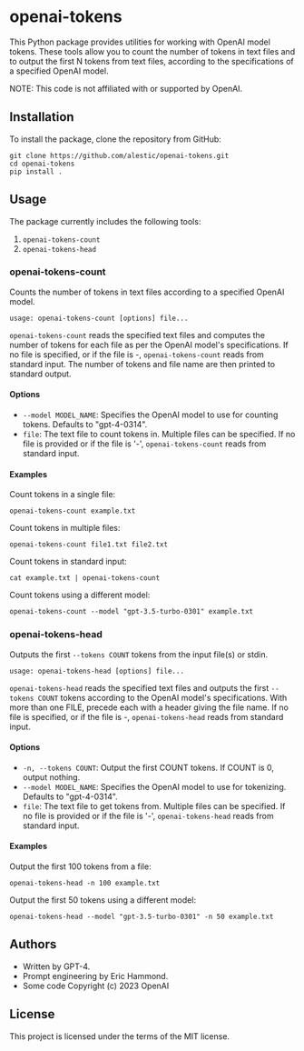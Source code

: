 # openai-tokens

This Python package provides utilities for working with OpenAI model tokens. These tools allow you to count the number of tokens in text files and to output the first N tokens from text files, according to the specifications of a specified OpenAI model.

NOTE: This code is not affiliated with or supported by OpenAI.

## Installation

To install the package, clone the repository from GitHub:

```
git clone https://github.com/alestic/openai-tokens.git
cd openai-tokens
pip install .
```

## Usage

The package currently includes the following tools:

1. `openai-tokens-count`
2. `openai-tokens-head`

### openai-tokens-count

Counts the number of tokens in text files according to a specified OpenAI model.

```
usage: openai-tokens-count [options] file...
```

`openai-tokens-count` reads the specified text files and computes the number of tokens for each file as per the OpenAI model's specifications. If no file is specified, or if the file is -, `openai-tokens-count` reads from standard input. The number of tokens and file name are then printed to standard output.

#### Options

- `--model MODEL_NAME`: Specifies the OpenAI model to use for counting tokens. Defaults to "gpt-4-0314".
- `file`: The text file to count tokens in. Multiple files can be specified. If no file is provided or if the file is '-', `openai-tokens-count` reads from standard input.

#### Examples

Count tokens in a single file:
```
openai-tokens-count example.txt
```

Count tokens in multiple files:
```
openai-tokens-count file1.txt file2.txt
```

Count tokens in standard input:
```
cat example.txt | openai-tokens-count
```

Count tokens using a different model:
```
openai-tokens-count --model "gpt-3.5-turbo-0301" example.txt
```

### openai-tokens-head

Outputs the first `--tokens COUNT` tokens from the input file(s) or stdin.

```
usage: openai-tokens-head [options] file...
```

`openai-tokens-head` reads the specified text files and outputs the first `--tokens COUNT` tokens according to the OpenAI model's specifications. With more than one FILE, precede each with a header giving the file name. If no file is specified, or if the file is -, `openai-tokens-head` reads from standard input.

#### Options

- `-n, --tokens COUNT`: Output the first COUNT tokens. If COUNT is 0, output nothing.
- `--model MODEL_NAME`: Specifies the OpenAI model to use for tokenizing. Defaults to "gpt-4-0314".
- `file`: The text file to get tokens from. Multiple files can be specified. If no file is provided or if the file is '-', `openai-tokens-head` reads from standard input.

#### Examples

Output the first 100 tokens from a file:
```
openai-tokens-head -n 100 example.txt
```

Output the first 50 tokens using a different model:
```
openai-tokens-head --model "gpt-3.5-turbo-0301" -n 50 example.txt
```

## Authors

- Written by GPT-4.
- Prompt engineering by Eric Hammond.
- Some code Copyright (c) 2023 OpenAI

## License

This project is licensed under the terms of the MIT license.
